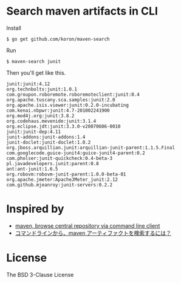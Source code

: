 # Search maven artifacts in CLI

Install

    $ go get github.com/koron/maven-search

Run

    $ maven-search junit

Then you'll get like this.

    junit:junit:4.12
    org.technbolts:junit:1.0.1
    com.groupon.roboremote.roboremoteclient:junit:0.4
    org.apache.tuscany.sca.samples:junit:2.0
    org.apache.isis.viewer:junit:0.2.0-incubating
    com.kenai.nbpwr:junit:4.7-201002241900
    org.mod4j.org:junit:3.8.2
    org.codehaus.mevenide:junit:3.1.4
    org.eclipse.jdt:junit:3.3.0-v20070606-0010
    junit:junit-dep:4.11
    junit-addons:junit-addons:1.4
    junit-doclet:junit-doclet:1.0.2
    org.jboss.arquillian.junit:arquillian-junit-parent:1.1.5.Final
    com.googlecode.guice-junit4:guice-junit4-parent:0.2
    com.pholser:junit-quickcheck:0.4-beta-3
    pl.javadevelopers.junit:parent:0.8
    ant:ant-junit:1.6.5
    org.robovm:robovm-junit-parent:1.0.0-beta-01
    org.apache.jmeter:ApacheJMeter_junit:2.12
    com.github.mjeanroy:junit-servers:0.2.2

# Inspired by

*   [maven, browse central repository via command line client](http://stackoverflow.com/questions/14465721/maven-browse-central-repository-via-command-line-client)
*   [コマンドラインから、maven アーティファクトを検索するには？](http://ja.stackoverflow.com/questions/1581/%E3%82%B3%E3%83%9E%E3%83%B3%E3%83%89%E3%83%A9%E3%82%A4%E3%83%B3%E3%81%8B%E3%82%89-maven-%E3%82%A2%E3%83%BC%E3%83%86%E3%82%A3%E3%83%95%E3%82%A1%E3%82%AF%E3%83%88%E3%82%92%E6%A4%9C%E7%B4%A2%E3%81%99%E3%82%8B%E3%81%AB%E3%81%AF)

# License

The BSD 3-Clause License
